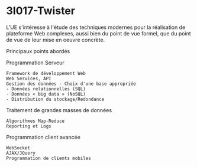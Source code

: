 # 3I017-Twister

L'UE s'intéresse à l'étude des techniques modernes pour la réalisation de plateforme Web complexes, aussi bien du point de vue formel, que du point de vue de leur mise en oeuvre concrète.

Principaux points abordés

Programmation Serveur

    Framework de développement Web
    Web Services, API
    Gestion des données - Choix d'une base appropriée
    - Données relationnelles (SQL)
    - Données « big data » (NoSQL)
    - Distribution du stockage/Redondance 

Traitement de grandes masses de données

    Algorithmes Map-Reduce
    Reporting et Logs 

Programmation client avancée

    WebSocket
    AJAX/JQuery
    Programmation de clients mobiles 
